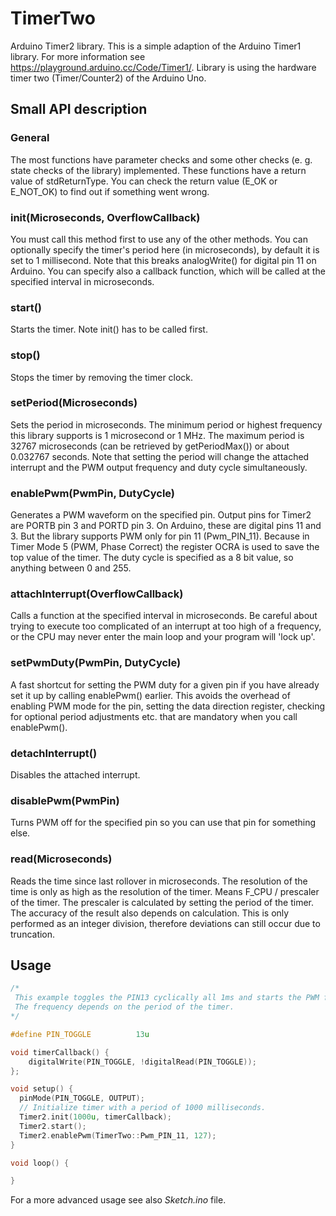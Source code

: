 # TimerTwo
Arduino Timer2 library. This is a simple adaption of the Arduino Timer1 library. For more information see https://playground.arduino.cc/Code/Timer1/.
Library is using the hardware timer two (Timer/Counter2) of the Arduino Uno.

## Small API description

### General 
The most functions have parameter checks and some other checks (e. g. state checks of the library) implemented. These functions have a return value of stdReturnType. You can check the return value (E_OK or E_NOT_OK) to find out if something went wrong.

### init(Microseconds, OverflowCallback)
You must call this method first to use any of the other methods. You can optionally specify the timer's period here (in microseconds), by default it is set to 1 millisecond. Note that this breaks analogWrite() for digital pin 11 on Arduino. You can specify also a callback function, which will be called at the specified interval in microseconds.

### start()
Starts the timer. Note init() has to be called first.

### stop()
Stops the timer by removing the timer clock.

### setPeriod(Microseconds)
Sets the period in microseconds. The minimum period or highest frequency this library supports is 1 microsecond or 1 MHz. The maximum period is 32767 microseconds (can be retrieved by getPeriodMax()) or about 0.032767 seconds. Note that setting the period will change the attached interrupt and the PWM output frequency and duty cycle simultaneously.

### enablePwm(PwmPin, DutyCycle)
Generates a PWM waveform on the specified pin. Output pins for Timer2 are PORTB pin 3 and PORTD pin 3. On Arduino, these are digital pins 11 and 3. But the library supports PWM only for pin 11 (Pwm_PIN_11). Because in Timer Mode 5 (PWM, Phase Correct) the register OCRA is used to save the top value of the timer. The duty cycle is specified as a 8 bit value, so anything between 0 and 255.

### attachInterrupt(OverflowCallback)
Calls a function at the specified interval in microseconds. Be careful about trying to execute too complicated of an interrupt at too high of a frequency, or the CPU may never enter the main loop and your program will 'lock up'.

### setPwmDuty(PwmPin, DutyCycle)
A fast shortcut for setting the PWM duty for a given pin if you have already set it up by calling enablePwm() earlier. This avoids the overhead of enabling PWM mode for the pin, setting the data direction register, checking for optional period adjustments etc. that are mandatory when you call enablePwm().

### detachInterrupt()
Disables the attached interrupt.

### disablePwm(PwmPin)
Turns PWM off for the specified pin so you can use that pin for something else.

### read(Microseconds)
Reads the time since last rollover in microseconds. The resolution of the time is only as high as the resolution of the timer. Means F_CPU / prescaler of the timer. The prescaler is calculated by setting the period of the timer. The accuracy of the result also depends on calculation. This is only performed as an integer division, therefore deviations can still occur due to truncation.

## Usage
```c++
/*
 This example toggles the PIN13 cyclically all 1ms and starts the PWM for PIN11.
 The frequency depends on the period of the timer.
*/

#define PIN_TOGGLE          13u

void timerCallback() {
    digitalWrite(PIN_TOGGLE, !digitalRead(PIN_TOGGLE));
};

void setup() {
  pinMode(PIN_TOGGLE, OUTPUT);
  // Initialize timer with a period of 1000 milliseconds.
  Timer2.init(1000u, timerCallback);
  Timer2.start();
  Timer2.enablePwm(TimerTwo::Pwm_PIN_11, 127);
}

void loop() {

}
```

For a more advanced usage see also *Sketch.ino* file.
